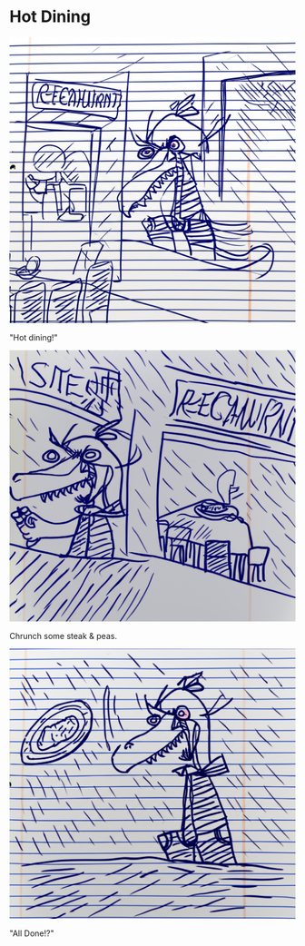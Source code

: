 # Hot Dining

![Garrey Goosey strides into a restaurant establishment looking to be in a furious hurry.](dining-1.png)

"Hot dining!"

![Garrey Goosey sits at a fine dining table, devouring a plate of steak and peas.](dining-2.png)

Chrunch some steak & peas.

![Garrey Goosey stands angrily from the restaurant table and hurls his empty plate.](dining-3.png)

"All Done!?"
